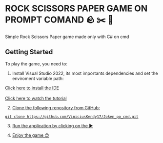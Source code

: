 <h1>ROCK SCISSORS PAPER GAME ON PROMPT COMAND 🪨 ✂️ 📄 </h1>

<p>Simple Rock Scissors Paper game made only with C# on cmd

<h2>Getting Started</h2>

To play the game, you need to:

1. Install Visual Studio 2022, its most importants dependencies and set the enviroment variable path:

  <a href = "https://visualstudio.microsoft.com/pt-br/">Click here to install the IDE
  <br><br>
  <a href = "https://youtu.be/nbbIesdfCSI">Click here to watch the tutorial

2. Clone the following repository from GitHub:

```
git clone https://github.com/ViniciusKendy17/Joken_po_cmd.git
```
3. Run the application by clicking on the ▶️

4. Enjoy the game 😊

